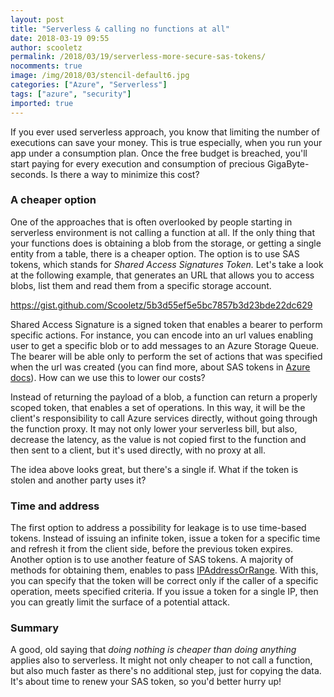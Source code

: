 ```yaml
---
layout: post
title: "Serverless & calling no functions at all"
date: 2018-03-19 09:55
author: scooletz
permalink: /2018/03/19/serverless-more-secure-sas-tokens/
nocomments: true
image: /img/2018/03/stencil-default6.jpg
categories: ["Azure", "Serverless"]
tags: ["azure", "security"]
imported: true
---
```


If you ever used serverless approach, you know that limiting the number of executions can save your money. This is true especially, when you run your app under a consumption plan. Once the free budget is breached, you'll start paying for every execution and consumption of precious GigaByte-seconds. Is there a way to minimize this cost?

### A cheaper option

One of the approaches that is often overlooked by people starting in serverless environment is not calling a function at all. If the only thing that your functions does is obtaining a blob from the storage, or getting a single entity from a table, there is a cheaper option. The option is to use SAS tokens, which stands for *Shared Access Signatures Token.* Let's take a look at the following example, that generates an URL that allows you to access blobs, list them and read them from a specific storage account.

https://gist.github.com/Scooletz/5b3d55ef5e5bc7857b3d23bde22dc629

Shared Access Signature is a signed token that enables a bearer to perform specific actions. For instance, you can encode into an url values enabling user to get a specific blob or to add messages to an Azure Storage Queue. The bearer will be able only to perform the set of actions that was specified when the url was created (you can find more, about SAS tokens in [Azure docs](https://docs.microsoft.com/en-us/azure/storage/common/storage-dotnet-shared-access-signature-part-1)). How can we use this to lower our costs?

Instead of returning the payload of a blob, a function can return a properly scoped token, that enables a set of operations. In this way, it will be the client's responsibility to call Azure services directly, without going through the function proxy. It may not only lower your serverless bill, but also, decrease the latency, as the value is not copied first to the function and then sent to a client, but it's used directly, with no proxy at all.

The idea above looks great, but there's a single if. What if the token is stolen and another party uses it?

### Time and address

The first option to address a possibility for leakage is to use time-based tokens. Instead of issuing an infinite token, issue a token for a specific time and refresh it from the client side, before the previous token expires. Another option is to use another feature of SAS tokens. A majority of methods for obtaining them, enables to pass [IPAddressOrRange](https://docs.microsoft.com/en-us/dotnet/api/microsoft.windowsazure.storage.ipaddressorrange?view=azure-dotnet). With this, you can specify that the token will be correct only if the caller of a specific operation, meets specified criteria. If you issue a token for a single IP, then you can greatly limit the surface of a potential attack.

### Summary

A good, old saying that *doing nothing is cheaper than doing anything* applies also to serverless. It might not only cheaper to not call a function, but also much faster as there's no additional step, just for copying the data. It's about time to renew your SAS token, so you'd better hurry up!
